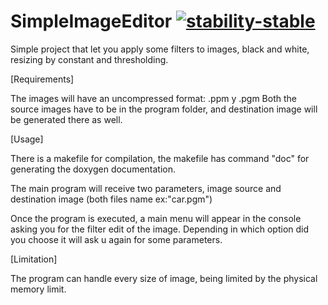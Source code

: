 # SimpleImageEditor [![stability-stable](https://img.shields.io/badge/stability-stable-green.svg)](https://github.com/emersion/stability-badges#stable)
Simple project that let you apply some filters to images, black and white, resizing by constant and thresholding.

[Requirements]

  The images will have an uncompressed format: .ppm y .pgm
  Both the source images have to be in the program folder, and destination image will be generated there as well.
  
 [Usage]
 
  There is a makefile for compilation, the makefile has command "doc" for generating the doxygen documentation.
 
  The main program will receive two parameters, image source and destination image (both files name ex:"car.pgm")
  
  Once the program is executed, a main menu will appear in the console asking you for the filter edit of the image. Depending in which option did you choose it will ask u again for some parameters.
  
 [Limitation]
 
  The program can handle every size of image, being limited by the physical memory limit.
  
